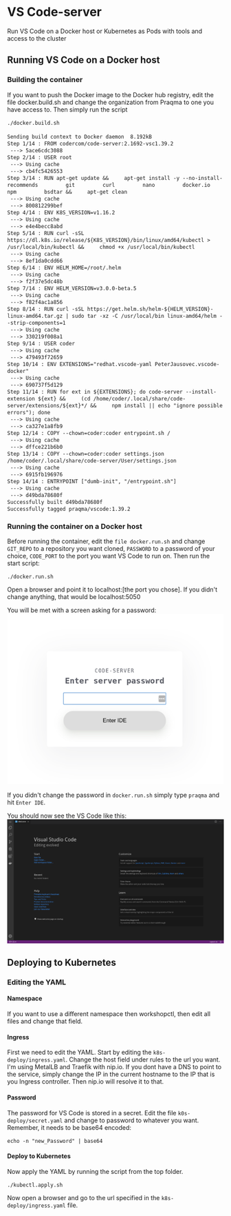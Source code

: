 # VS Code-server
Run VS Code on a Docker host or Kubernetes as Pods with tools and access to the cluster

## Running VS Code on a Docker host
### Building the container

If you want to push the Docker image to the Docker hub registry, edit the file docker.build.sh and change the organization from Praqma to one you have access to. Then simply run the script

```
./docker.build.sh

Sending build context to Docker daemon  8.192kB
Step 1/14 : FROM codercom/code-server:2.1692-vsc1.39.2
 ---> 5ace6cdc3088
Step 2/14 : USER root
 ---> Using cache
 ---> cb4fc5426553
Step 3/14 : RUN apt-get update &&     apt-get install -y --no-install-recommends         git         curl         nano         docker.io         npm         bsdtar &&     apt-get clean
 ---> Using cache
 ---> 800812299bef
Step 4/14 : ENV K8S_VERSION=v1.16.2
 ---> Using cache
 ---> e4e4becc8abd
Step 5/14 : RUN curl -sSL https://dl.k8s.io/release/${K8S_VERSION}/bin/linux/amd64/kubectl > /usr/local/bin/kubectl &&     chmod +x /usr/local/bin/kubectl
 ---> Using cache
 ---> 8ef1da0cdd66
Step 6/14 : ENV HELM_HOME=/root/.helm
 ---> Using cache
 ---> f2f37e5dc48b
Step 7/14 : ENV HELM_VERSION=v3.0.0-beta.5
 ---> Using cache
 ---> f82f4ac1a856
Step 8/14 : RUN curl -sSL https://get.helm.sh/helm-${HELM_VERSION}-linux-amd64.tar.gz | sudo tar -xz -C /usr/local/bin linux-amd64/helm --strip-components=1
 ---> Using cache
 ---> 330219f008a1
Step 9/14 : USER coder
 ---> Using cache
 ---> 479493f72659
Step 10/14 : ENV EXTENSIONS="redhat.vscode-yaml PeterJausovec.vscode-docker"
 ---> Using cache
 ---> 690737f5d129
Step 11/14 : RUN for ext in ${EXTENSIONS}; do code-server --install-extension ${ext} &&     (cd /home/coder/.local/share/code-server/extensions/${ext}*/ &&     npm install || echo "ignore possible errors"); done
 ---> Using cache
 ---> ca327e1a8fb9
Step 12/14 : COPY --chown=coder:coder entrypoint.sh /
 ---> Using cache
 ---> dffce221b6b0
Step 13/14 : COPY --chown=coder:coder settings.json /home/coder/.local/share/code-server/User/settings.json
 ---> Using cache
 ---> 6915fb196976
Step 14/14 : ENTRYPOINT ["dumb-init", "/entrypoint.sh"]
 ---> Using cache
 ---> d49bda78680f
Successfully built d49bda78680f
Successfully tagged praqma/vscode:1.39.2

```

### Running the container on a Docker host

Before running the container, edit the ```file docker.run.sh``` and change ```GIT_REPO``` to a repository you want cloned, ```PASSWORD``` to a password of your choice, ```CODE_PORT``` to the port you want VS Code to run on. Then run the start script:

```
./docker.run.sh
```

Open a browser and point it to localhost:[the port you chose]. If you didn't change anything, that would be localhost:5050

You will be met with a screen asking for a password:
![VSCode password screen](media/VSCode-password.png)

If you didn't change the password in ```docker.run.sh``` simply type ```praqma``` and hit ```Enter IDE```.

You should now see the VS Code  like this:
![VSCode screenshot](media/VSCode-screenshot.png)


## Deploying to Kubernetes
### Editing the YAML
#### Namespace
If you want to use a different namespace then workshopctl, then edit all files and change that field.

#### Ingress
First we need to edit the YAML. Start by editing the ```k8s-deploy/ingress.yaml```. Change the host field under rules to the url you want. I'm using MetalLB and Traefik with nip.io. If you dont have a DNS to point to the service, simply change the IP in the current hostname to the IP that is you Ingress controller. Then nip.io will resolve it to that.

#### Password
The password for VS Code is stored in a secret. Edit the file ```k0s-deploy/secret.yaml``` and change to password to whatever you want. Remember, it needs to be base64 encoded:

```
echo -n "new_Password" | base64
```

#### Deploy to Kubernetes
Now apply the YAML by running the script from the top folder.

```
./kubectl.apply.sh
```

Now open a browser and go to the url specified in the ```k8s-deploy/ingress.yaml``` file.






